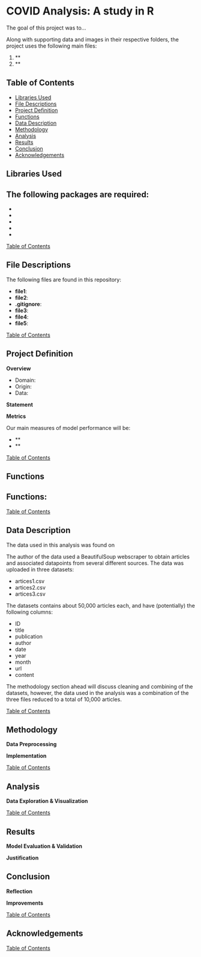 # COVID Analysis: A study in R
The goal of this project was to...

Along with supporting data and images in their respective folders, the project
uses the following main files:
1. **
2. **


## Table of Contents
- [Libraries Used](#libraries-used)
- [File Descriptions](#file-descriptions)
- [Project Definition](#project-definition)
- [Functions](#functions)
- [Data Description](#data-description)
- [Methodology](#methodology)
- [Analysis](#analysis)
- [Results](#results)
- [Conclusion](#conclusion)
- [Acknowledgements](#acknowledgements)


## Libraries Used
The following packages are required:
- 
- 
- 
- 
- 
- 

[Table of Contents](#table-of-contents)


## File Descriptions
The following files are found in this repository:
- **file1**:
- **file2**: 
- **.gitignore**: 
- **file3**: 
- **file4**: 
- **file5**: 


[Table of Contents](#table-of-contents)


## Project Definition
**Overview**
- Domain:
- Origin:
- Data:

**Statement**


**Metrics**

Our main measures of model performance will be:
- **
- **

[Table of Contents](#table-of-contents)


## Functions

Functions:
- 


[Table of Contents](#table-of-contents)


## Data Description
The data used in this analysis was found on 

The author of the data used a BeautifulSoup webscraper to obtain articles and associated datapoints
from several different sources. The data was uploaded in three datasets:
- artices1.csv
- artices2.csv
- artices3.csv

The datasets contains about 50,000 articles each, and have (potentially) the following columns:
- ID
- title
- publication
- author
- date
- year
- month
- url
- content

The methodology section ahead will discuss cleaning and combining of the datasets, however,
the data used in the analysis was a combination of the three files reduced to a
total of 10,000 articles.

[Table of Contents](#table-of-contents)


## Methodology
**Data Preprocessing**

**Implementation**

[Table of Contents](#table-of-contents)


## Analysis
**Data Exploration & Visualization**

[Table of Contents](#table-of-contents)


## Results
**Model Evaluation & Validation**


**Justification**


## Conclusion
**Reflection**


**Improvements**


[Table of Contents](#table-of-contents)


## Acknowledgements

[Table of Contents](#table-of-contents)